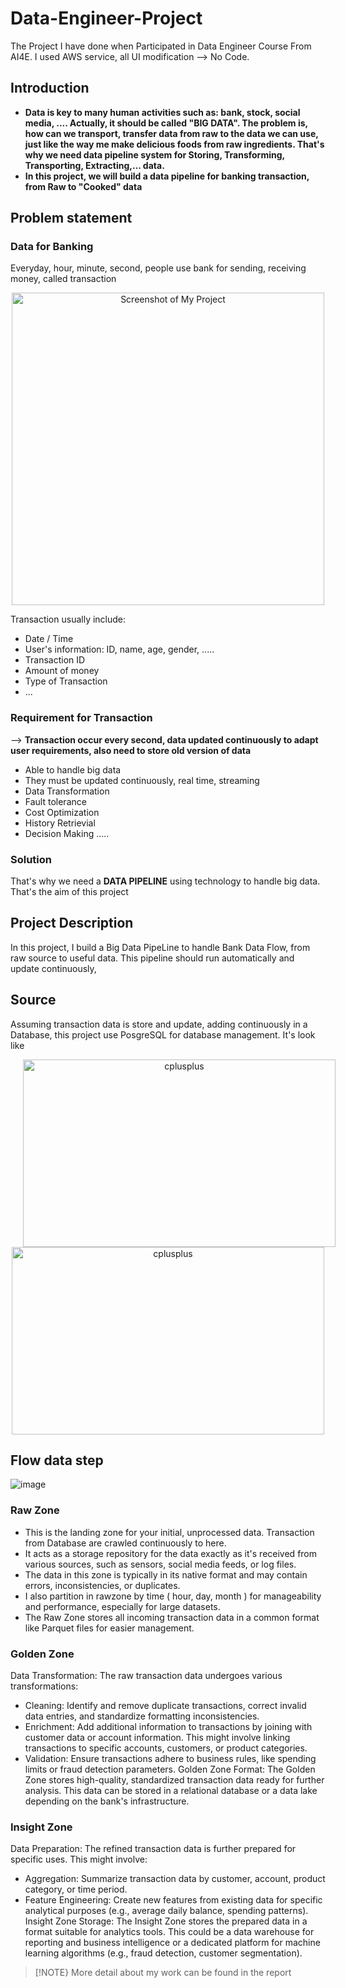 # Data-Engineer-Project
The Project I have done when Participated in Data Engineer Course From AI4E. I used AWS service, all UI modification --> No Code.

## Introduction
* **Data is key to many human activities such as: bank, stock, social media, .... Actually, it should be called "BIG DATA". The problem is, how can we transport, transfer data from raw to the data we can use, just like the way me make delicious foods from raw ingredients. That's why we need data pipeline system for Storing, Transforming, Transporting, Extracting,... data.**
* **In this project, we will build a data pipeline for banking transaction, from Raw to "Cooked" data**

## Problem statement
### Data for Banking
Everyday, hour, minute, second, people use bank for sending, receiving money, called transaction

<p align="center">
<img src="https://image.banker.vn/600x,q60/https://kinhtechungkhoan.vn/stores/news_dataimages/2022/122022/30/15/medium/bank20221230152137.jpg?rt=20221230152149?221230040652" width="500" alt="Screenshot of My Project">
</p>

Transaction usually include:
* Date / Time
* User's information: ID, name, age, gender, .....
* Transaction ID
* Amount of money
* Type of Transaction
* ...
### Requirement for Transaction
--> **Transaction occur every second, data updated continuously to adapt user requirements, also need to store old version of data**
* Able to handle big data
* They must be updated continuously, real time, streaming
* Data Transformation
* Fault tolerance
* Cost Optimization
* History Retrievial
* Decision Making
.....
### Solution
That's why we need a **DATA PIPELINE** using technology to handle big data. That's the aim of this project
## Project Description
In this project, I build a Big Data PipeLine to handle Bank Data Flow, from raw source to useful data. This pipeline should run automatically and update continuously,
## Source
Assuming transaction data is store and update, adding continuously in a Database, this project use PosgreSQL for database management. It's look like


<p align="center">
  <a href="https://getbootstrap.com" target="_blank" rel="noreferrer">
    <img src="https://asia-1-fileserver-2.stringee.com/0/asia-1_1_HSG0R0KB4R18LCY/1690256547-postgreSQL-la-gi.png" alt="cplusplus" alt="bootstrap" width="500" height="300" style="padding-left:20px;padding-right:20px" />
  </a>
  <a href="#">  <img src="https://scontent.fhan3-2.fna.fbcdn.net/v/t39.30808-6/362289966_6165150346940955_2473050135674800960_n.jpg?_nc_cat=107&ccb=1-7&_nc_sid=5f2048&_nc_eui2=AeG4aMbTs4V1AQ3W7QzT4eVnODBNOP5h2TA4ME04_mHZMPK8ZkJKrsuMtJNFluKGdIxa6yY2bLOZEZaZKjr3f-Fk&_nc_ohc=vJTkF1yy60oAb7VlWrU&_nc_ht=scontent.fhan3-2.fna&oh=00_AfCfBzAgbZL01HqbQKhB94eQwz-_L3vbDl6bdwpbpsgCnQ&oe=662D61FD" alt="cplusplus" width="500" height="300" margin-right= "100px" ; />
  </a>
</p>

## Flow data step

![image](https://github.com/WinerDeCoder/Data-Engineer-Project/assets/136697023/eb132f1c-0498-497b-be85-bb4513f0e006)


### Raw Zone
* This is the landing zone for your initial, unprocessed data. Transaction from Database are crawled continuously to here.  
* It acts as a storage repository for the data exactly as it's received from various sources, such as sensors, social media feeds, or log files.
* The data in this zone is typically in its native format and may contain errors, inconsistencies, or duplicates.
* I also partition in rawzone by time ( hour, day, month ) for manageability and performance, especially for large datasets.
* The Raw Zone stores all incoming transaction data in a common format like Parquet files for easier management.

### Golden Zone
Data Transformation: The raw transaction data undergoes various transformations:

* Cleaning: Identify and remove duplicate transactions, correct invalid data entries, and standardize formatting inconsistencies.
* Enrichment: Add additional information to transactions by joining with customer data or account information. This might involve linking transactions to specific accounts, customers, or product categories.
* Validation: Ensure transactions adhere to business rules, like spending limits or fraud detection parameters.
Golden Zone Format:  The Golden Zone stores high-quality, standardized transaction data ready for further analysis. This data can be stored in a relational database or a data lake depending on the bank's infrastructure.

### Insight Zone
Data Preparation: The refined transaction data is further prepared for specific uses. This might involve:
  * Aggregation: Summarize transaction data by customer, account, product category, or time period.
  * Feature Engineering: Create new features from existing data for specific analytical purposes (e.g., average daily balance, spending patterns).
Insight Zone Storage: The Insight Zone stores the prepared data in a format suitable for analytics tools. This could be a data warehouse for reporting and business intelligence or a dedicated platform for machine learning algorithms (e.g., fraud detection, customer segmentation).



> [!NOTE}
> More detail about my work can be found in the report
